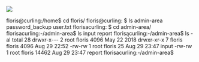 ![](Maszyny/Linux/Curling/Pasted%20image%2020210830014609.png)

floris@curling:/home$ cd floris/
floris@curling: $ ls
admin-area password_backup user.txt
florisacurling: $ cd admin-area/
florisacurling:-/admin-area$ ls
input report
florisącurling:-/admin-area$ ls -al
total 28
drwxr-x--- 2 root floris 4096 May 22 2018
drwxr-xr-x 7 floris floris 4096 Aug 29 22:52
-rw-rw 1 root floris 25 Aug 29 23:47 input
-rw-rw 1 root floris 14462 Aug 29 23:47 report
florisacurling:-/admin-area$
